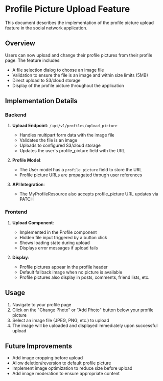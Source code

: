 # Profile Picture Upload Feature

This document describes the implementation of the profile picture upload feature in the social network application.

## Overview

Users can now upload and change their profile pictures from their profile page. The feature includes:

- A file selection dialog to choose an image file
- Validation to ensure the file is an image and within size limits (5MB)
- Direct upload to S3/cloud storage
- Display of the profile picture throughout the application

## Implementation Details

### Backend

1. **Upload Endpoint**: `/api/v1/profiles/upload_picture`
   - Handles multipart form data with the image file
   - Validates the file is an image
   - Uploads to configured S3/cloud storage
   - Updates the user's profile_picture field with the URL

2. **Profile Model**:
   - The User model has a `profile_picture` field to store the URL
   - Profile picture URLs are propagated through user references

3. **API Integration**:
   - The MyProfileResource also accepts profile_picture URL updates via PATCH

### Frontend

1. **Upload Component**:
   - Implemented in the Profile component
   - Hidden file input triggered by a button click
   - Shows loading state during upload
   - Displays error messages if upload fails

2. **Display**:
   - Profile pictures appear in the profile header
   - Default fallback image when no picture is available
   - Profile pictures also display in posts, comments, friend lists, etc.

## Usage

1. Navigate to your profile page
2. Click on the "Change Photo" or "Add Photo" button below your profile picture
3. Select an image file (JPEG, PNG, etc.) to upload
4. The image will be uploaded and displayed immediately upon successful upload

## Future Improvements

- Add image cropping before upload
- Allow deletion/reversion to default profile picture
- Implement image optimization to reduce size before upload
- Add image moderation to ensure appropriate content
